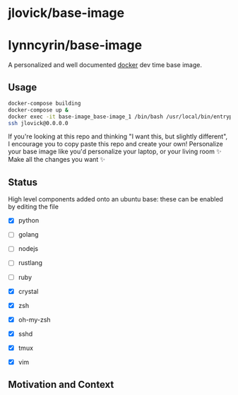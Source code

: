 # jlovick/base-image
# lynncyrin/base-image

A personalized and well documented [docker](https://www.docker.com/) dev time base image.

## Usage

```bash
docker-compose building
docker-compose up &
docker exec -it base-image_base-image_1 /bin/bash /usr/local/bin/entrypoint.sh
ssh jlovick@0.0.0.0

```

If you're looking at this repo and thinking "I want this, but slightly different", I encourage you to copy paste this repo and create your own! Personalize your base image like you'd personalize your laptop, or your living room ✨ Make all the changes you want ✨

## Status

High level components added onto an ubuntu base: these can be enabled by editing the file

- [x] python
- [ ] golang
- [ ] nodejs
- [ ] rustlang
- [ ] ruby
- [x] crystal


- [x] zsh
- [x] oh-my-zsh
- [x] sshd
- [x] tmux
- [x] vim

## Motivation and Context
